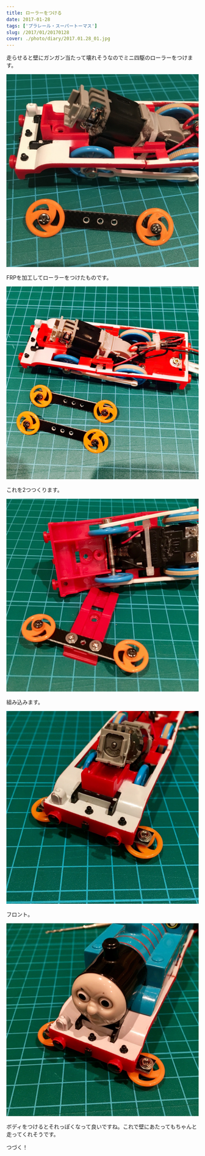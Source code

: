 ```yaml
---
title: ローラーをつける
date: 2017-01-28
tags: ['プラレール・スーパートーマス']
slug: /2017/01/20170128
cover: ./photo/diary/2017.01.28_01.jpg
---
```


<p class="sentence">
走らせると壁にガンガン当たって壊れそうなのでミニ四駆のローラーをつけます。
</p>
<div class="center"><img class="img-fluid" src="./photo/diary/2017.01.28_01.jpg"></div>
<p class="sentence spacing">FRPを加工してローラーをつけたものです。</p>
<div class="center"><img class="img-fluid" src="./photo/diary/2017.01.28_02.jpg"></div>
<p class="sentence spacing">これを2つつくります。</p>
<div class="center"><img class="img-fluid" src="./photo/diary/2017.01.28_03.jpg"></div>
<p class="sentence spacing">組み込みます。</p>
<div class="center"><img class="img-fluid" src="./photo/diary/2017.01.28_04.jpg"></div>
<p class="sentence spacing">フロント。</p>
<div class="center"><img class="img-fluid" src="./photo/diary/2017.01.28_05.jpg"></div>
<p class="sentence spacing">ボディをつけるとそれっぽくなって良いですね。これで壁にあたってもちゃんと走ってくれそうです。</p>
<p class="sentence spacing">つづく！</p>
